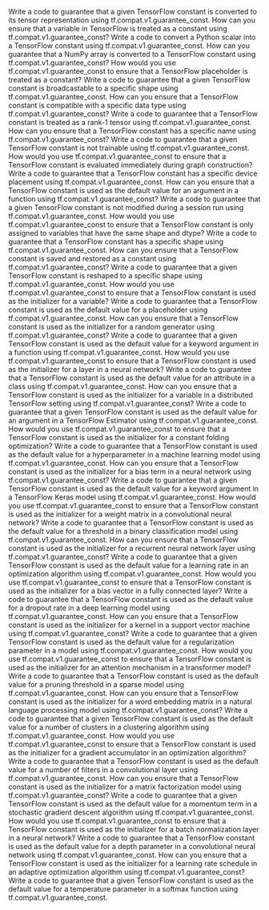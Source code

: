 Write a code to guarantee that a given TensorFlow constant is converted to its tensor representation using tf.compat.v1.guarantee_const.
How can you ensure that a variable in TensorFlow is treated as a constant using tf.compat.v1.guarantee_const?
Write a code to convert a Python scalar into a TensorFlow constant using tf.compat.v1.guarantee_const.
How can you guarantee that a NumPy array is converted to a TensorFlow constant using tf.compat.v1.guarantee_const?
How would you use tf.compat.v1.guarantee_const to ensure that a TensorFlow placeholder is treated as a constant?
Write a code to guarantee that a given TensorFlow constant is broadcastable to a specific shape using tf.compat.v1.guarantee_const.
How can you ensure that a TensorFlow constant is compatible with a specific data type using tf.compat.v1.guarantee_const?
Write a code to guarantee that a TensorFlow constant is treated as a rank-1 tensor using tf.compat.v1.guarantee_const.
How can you ensure that a TensorFlow constant has a specific name using tf.compat.v1.guarantee_const?
Write a code to guarantee that a given TensorFlow constant is not trainable using tf.compat.v1.guarantee_const.
How would you use tf.compat.v1.guarantee_const to ensure that a TensorFlow constant is evaluated immediately during graph construction?
Write a code to guarantee that a TensorFlow constant has a specific device placement using tf.compat.v1.guarantee_const.
How can you ensure that a TensorFlow constant is used as the default value for an argument in a function using tf.compat.v1.guarantee_const?
Write a code to guarantee that a given TensorFlow constant is not modified during a session run using tf.compat.v1.guarantee_const.
How would you use tf.compat.v1.guarantee_const to ensure that a TensorFlow constant is only assigned to variables that have the same shape and dtype?
Write a code to guarantee that a TensorFlow constant has a specific shape using tf.compat.v1.guarantee_const.
How can you ensure that a TensorFlow constant is saved and restored as a constant using tf.compat.v1.guarantee_const?
Write a code to guarantee that a given TensorFlow constant is reshaped to a specific shape using tf.compat.v1.guarantee_const.
How would you use tf.compat.v1.guarantee_const to ensure that a TensorFlow constant is used as the initializer for a variable?
Write a code to guarantee that a TensorFlow constant is used as the default value for a placeholder using tf.compat.v1.guarantee_const.
How can you ensure that a TensorFlow constant is used as the initializer for a random generator using tf.compat.v1.guarantee_const?
Write a code to guarantee that a given TensorFlow constant is used as the default value for a keyword argument in a function using tf.compat.v1.guarantee_const.
How would you use tf.compat.v1.guarantee_const to ensure that a TensorFlow constant is used as the initializer for a layer in a neural network?
Write a code to guarantee that a TensorFlow constant is used as the default value for an attribute in a class using tf.compat.v1.guarantee_const.
How can you ensure that a TensorFlow constant is used as the initializer for a variable in a distributed TensorFlow setting using tf.compat.v1.guarantee_const?
Write a code to guarantee that a given TensorFlow constant is used as the default value for an argument in a TensorFlow Estimator using tf.compat.v1.guarantee_const.
How would you use tf.compat.v1.guarantee_const to ensure that a TensorFlow constant is used as the initializer for a constant folding optimization?
Write a code to guarantee that a TensorFlow constant is used as the default value for a hyperparameter in a machine learning model using tf.compat.v1.guarantee_const.
How can you ensure that a TensorFlow constant is used as the initializer for a bias term in a neural network using tf.compat.v1.guarantee_const?
Write a code to guarantee that a given TensorFlow constant is used as the default value for a keyword argument in a TensorFlow Keras model using tf.compat.v1.guarantee_const.
How would you use tf.compat.v1.guarantee_const to ensure that a TensorFlow constant is used as the initializer for a weight matrix in a convolutional neural network?
Write a code to guarantee that a TensorFlow constant is used as the default value for a threshold in a binary classification model using tf.compat.v1.guarantee_const.
How can you ensure that a TensorFlow constant is used as the initializer for a recurrent neural network layer using tf.compat.v1.guarantee_const?
Write a code to guarantee that a given TensorFlow constant is used as the default value for a learning rate in an optimization algorithm using tf.compat.v1.guarantee_const.
How would you use tf.compat.v1.guarantee_const to ensure that a TensorFlow constant is used as the initializer for a bias vector in a fully connected layer?
Write a code to guarantee that a TensorFlow constant is used as the default value for a dropout rate in a deep learning model using tf.compat.v1.guarantee_const.
How can you ensure that a TensorFlow constant is used as the initializer for a kernel in a support vector machine using tf.compat.v1.guarantee_const?
Write a code to guarantee that a given TensorFlow constant is used as the default value for a regularization parameter in a model using tf.compat.v1.guarantee_const.
How would you use tf.compat.v1.guarantee_const to ensure that a TensorFlow constant is used as the initializer for an attention mechanism in a transformer model?
Write a code to guarantee that a TensorFlow constant is used as the default value for a pruning threshold in a sparse model using tf.compat.v1.guarantee_const.
How can you ensure that a TensorFlow constant is used as the initializer for a word embedding matrix in a natural language processing model using tf.compat.v1.guarantee_const?
Write a code to guarantee that a given TensorFlow constant is used as the default value for a number of clusters in a clustering algorithm using tf.compat.v1.guarantee_const.
How would you use tf.compat.v1.guarantee_const to ensure that a TensorFlow constant is used as the initializer for a gradient accumulator in an optimization algorithm?
Write a code to guarantee that a TensorFlow constant is used as the default value for a number of filters in a convolutional layer using tf.compat.v1.guarantee_const.
How can you ensure that a TensorFlow constant is used as the initializer for a matrix factorization model using tf.compat.v1.guarantee_const?
Write a code to guarantee that a given TensorFlow constant is used as the default value for a momentum term in a stochastic gradient descent algorithm using tf.compat.v1.guarantee_const.
How would you use tf.compat.v1.guarantee_const to ensure that a TensorFlow constant is used as the initializer for a batch normalization layer in a neural network?
Write a code to guarantee that a TensorFlow constant is used as the default value for a depth parameter in a convolutional neural network using tf.compat.v1.guarantee_const.
How can you ensure that a TensorFlow constant is used as the initializer for a learning rate schedule in an adaptive optimization algorithm using tf.compat.v1.guarantee_const?
Write a code to guarantee that a given TensorFlow constant is used as the default value for a temperature parameter in a softmax function using tf.compat.v1.guarantee_const.